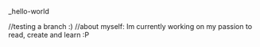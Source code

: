 _hello-world

//testing a branch :)
//about myself: Im currently working on my passion to read, create and learn :P
